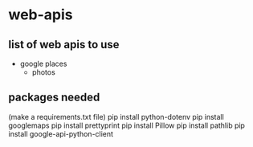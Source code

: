 # web-apis

## list of web apis to use
* google places
    * photos


## packages needed
(make a requirements.txt file)
pip install python-dotenv
pip install googlemaps
pip install prettyprint
pip install Pillow
pip install pathlib
pip install google-api-python-client